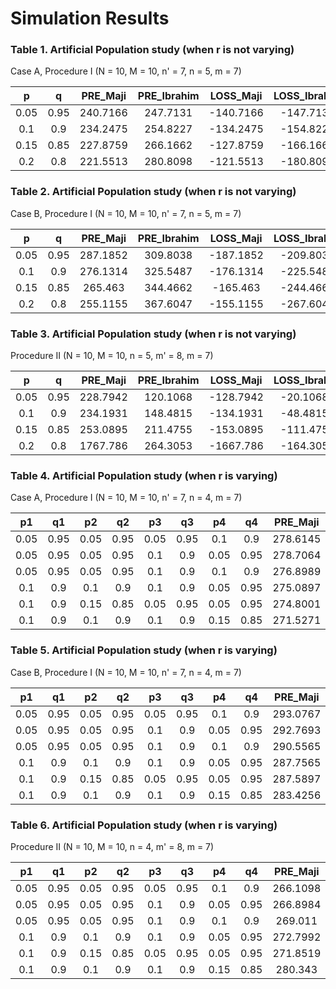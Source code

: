 # Simulation Results

### Table 1. Artificial Population study (when r is not varying)
Case A, Procedure I (N = 10, M = 10, n' = 7, n = 5, m = 7)

| p | q | PRE_Maji | PRE_Ibrahim | LOSS_Maji | LOSS_Ibrahim |
|:---: | :---: | :------: | :-----------: | :---------: | :------------: |
|0.05|0.95|240.7166| 247.7131 | -140.7166 | -147.7131 |
|0.1 |0.9 |234.2475| 254.8227 | -134.2475 | -154.8227 |
|0.15|0.85|227.8759| 266.1662 | -127.8759 | -166.1662 |
|0.2 |0.8 |221.5513| 280.8098 | -121.5513 | -180.8098 |

### Table 2. Artificial Population study (when r is not varying)
Case B, Procedure I (N = 10, M = 10, n' = 7, n = 5, m = 7)

| p | q | PRE_Maji | PRE_Ibrahim | LOSS_Maji | LOSS_Ibrahim |
|:---: | :---: | :------: | :-----------: | :---------: | :------------: |
|0.05|0.95|287.1852| 309.8038 | -187.1852 | -209.8038 |
|0.1 |0.9 |276.1314| 325.5487 | -176.1314 | -225.5487 |
|0.15|0.85|265.463 | 344.4662 | -165.463  | -244.4662 |
|0.2 |0.8 |255.1155| 367.6047 | -155.1155 | -267.6047 |


### Table 3. Artificial Population study (when r is not varying)
Procedure II (N = 10, M = 10, n = 5, m' = 8, m = 7)

| p | q | PRE_Maji | PRE_Ibrahim | LOSS_Maji | LOSS_Ibrahim |
|:---: | :---: | :------: | :-----------: | :---------: | :------------: |
|0.05|0.95|228.7942| 120.1068 | -128.7942 | -20.10682 |
|0.1 |0.9 |234.1931| 148.4815 | -134.1931 | -48.48153 |
|0.15|0.85|253.0895| 211.4755 | -153.0895 | -111.4755 |
|0.2 |0.8 | 1767.786| 264.3053 | -1667.786 | -164.3053 |


### Table 4. Artificial Population study (when r is varying)
Case A, Procedure I (N = 10, M = 10, n' = 7, n = 4, m = 7)

| p1 | q1 | p2 | q2 | p3 | q3 | p4 | q4 | PRE_Maji | PRE_Ibrahim | LOSS_Maji | LOSS_Ibrahim |
|:---: | :---: |:---: | :---:|:---: | :---:|:---: | :---:| :------: | :-----------: | :---------: | :------------: |
|0.05|0.95|0.05|0.95|0.05|0.95|0.1|0.9|278.6145| 254.9173 | -178.6145 | -154.9173 |
|0.05|0.95|0.05|0.95|0.1|0.9|0.05|0.95|278.7064| 255.0313 | -178.7064 | -155.0313 |
|0.05|0.95|0.05|0.95|0.1|0.9|0.1|0.9|276.8989| 254.4278 | -176.8989 | -154.4278 |
|0.1|0.9|0.1|0.9|0.1|0.9|0.05|0.95|275.0897| 254.0803 | -175.0897 | -154.0803 |
|0.1|0.9|0.15|0.85|0.05|0.95|0.05|0.95|274.8001| 253.6213| -174.8001 | -153.6213 |
|0.1|0.9|0.1|0.9|0.1|0.9|0.15|0.85|271.5271| 253.2227| -171.5271 | -153.2227 |


### Table 5. Artificial Population study (when r is varying)
Case B, Procedure I (N = 10, M = 10, n' = 7, n = 4, m = 7)

| p1 | q1 | p2 | q2 | p3 | q3 | p4 | q4 | PRE_Maji | PRE_Ibrahim | LOSS_Maji | LOSS_Ibrahim |
|:---: | :---: |:---: | :---:|:---: | :---:|:---: | :---:| :------: | :-----------: | :---------: | :------------: |
|0.05|0.95|0.05|0.95|0.05|0.95|0.1|0.9|293.0767| 265.191 | -193.0767 | -165.191 |
|0.05|0.95|0.05|0.95|0.1|0.9|0.05|0.95|292.7693| 264.9849 | -192.7693 | -164.9849 |
|0.05|0.95|0.05|0.95|0.1|0.9|0.1|0.9|290.5565| 264.5681 | -190.5565 | -164.5681 |
|0.1|0.9|0.1|0.9|0.1|0.9|0.05|0.95|287.7565| 263.9043 | -187.7565 | -163.9043 |
|0.1|0.9|0.15|0.85|0.05|0.95|0.05|0.95|287.5897| 263.2503| -187.5897 | -163.2503 |
|0.1|0.9|0.1|0.9|0.1|0.9|0.15|0.85|283.4256| 263.4702| -183.4256 | -163.4702 |


### Table 6. Artificial Population study (when r is varying)
Procedure II (N = 10, M = 10, n = 4, m' = 8, m = 7)

| p1 | q1 | p2 | q2 | p3 | q3 | p4 | q4 | PRE_Maji | PRE_Ibrahim | LOSS_Maji | LOSS_Ibrahim |
|:---: | :---: |:---: | :---:|:---: | :---:|:---: | :---:| :------: | :-----------: | :---------: | :------------: |
|0.05|0.95|0.05|0.95|0.05|0.95|0.1|0.9|266.1098| 122.7567 | -166.1098 | -22.75673 |
|0.05|0.95|0.05|0.95|0.1|0.9|0.05|0.95|266.8984| 122.7514 | -166.8984 | -22.75141 |
|0.05|0.95|0.05|0.95|0.1|0.9|0.1|0.9|269.011| 128.5508 | -169.011 | -28.55079 |
|0.1|0.9|0.1|0.9|0.1|0.9|0.05|0.95|272.7992| 136.7851 | -172.7992 | -36.7851 |
|0.1|0.9|0.15|0.85|0.05|0.95|0.05|0.95|271.8519| 134.3659| -171.8519 | -34.3659 |
|0.1|0.9|0.1|0.9|0.1|0.9|0.15|0.85|280.343| 159.5629| -180.343 | -59.5629 |
